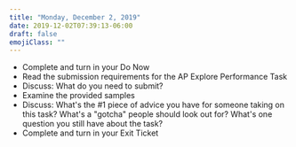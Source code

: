 ```yaml
---
title: "Monday, December 2, 2019"
date: 2019-12-02T07:39:13-06:00
draft: false
emojiClass: ""
---
```


- Complete and turn in your Do Now
- Read the submission requirements for the AP Explore Performance Task
- Discuss: What do you need to submit?
- Examine the provided samples
- Discuss: What's the #1 piece of advice you have for someone taking on this task? What's a "gotcha" people should look out for? What's one question you still have about the task?
- Complete and turn in your Exit Ticket